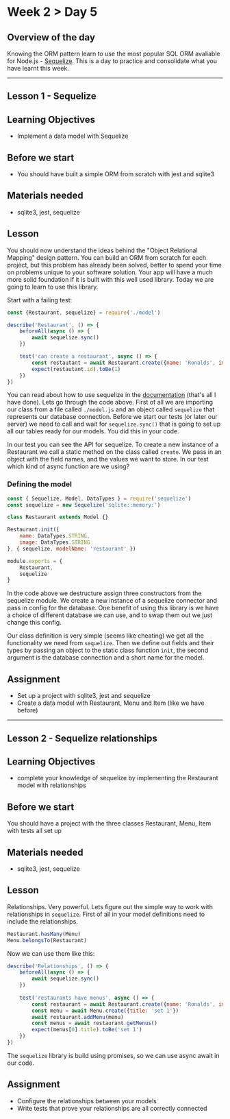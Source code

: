 # Week 2 > Day 5

## Overview of the day

Knowing the ORM pattern learn to use the most popular SQL ORM avaliable for Node.js - [Sequelize](https://www.npmjs.com/package/sequelize). This is a day to practice and consolidate what you have learnt this week.

----

## Lesson 1 - Sequelize

## Learning Objectives

* Implement a data model with Sequelize

## Before we start

* You should have built a simple ORM from scratch with jest and sqlite3

## Materials needed

* sqlite3, jest, sequelize

## Lesson

You should now understand the ideas behind the "Object Relational Mapping" design pattern. You can build an ORM from scratch for each project, but this problem has already been solved, better to spend your time on problems unique to your software solution. Your app will have a much more solid foundation if it is built with this well used library. Today we are going to learn to use this library.

Start with a failing test:

```javascript
const {Restaurant, sequelize} = require('./model')

describe('Restaurant', () => {
    beforeAll(async () => {
        await sequelize.sync()
    })

    test('can create a restaurant', async () => {
        const restautant = await Restaurant.create({name: 'Ronalds', image: 'http://some.image.url'})
        expect(restautant.id).toBe(1)
    })
})
```
You can read about how to use sequelize in the [documentation](https://sequelize.org/master/) (that's all I have done). Lets go through the code above. First of all we are importing our class from a file called `./model.js` and an object called `sequelize` that represents our database connection. Before we start our tests (or later our server) we need to call and wait for `sequelize.sync()` that is going to set up all our tables ready for our models. You did this in your code.

In our test you can see the API for sequelize. To create a new instance of a Restaurant we call a static method on the class called `create`. We pass in an object with the field names, and the values we want to store. In our test which kind of async function are we using?

### Defining the model

```javascript
const { Sequelize, Model, DataTypes } = require('sequelize')
const sequelize = new Sequelize('sqlite::memory:')

class Restaurant extends Model {}

Restaurant.init({
    name: DataTypes.STRING,
    image: DataTypes.STRING
}, { sequelize, modelName: 'restaurant' })

module.exports = {
    Restaurant,
    sequelize
}
```
In the code above we destructure assign three constructors from the sequelize module. We create a new instance of a sequelize connector and pass in config for the database. One benefit of using this library is we have a choice of different database we can use, and to swap them out we just change this config.

Our class definition is very simple (seems like cheating) we get all the functionality we need from `sequelize`. Then we define out fields and their types by passing an object to the static class function `init`, the second argument is the database connection and a short name for the model.

## Assignment

* Set up a project with sqlite3, jest and sequelize
* Create a data model with Restaurant, Menu and Item (like we have before)

----

## Lesson 2 - Sequelize relationships

## Learning Objectives

* complete your knowledge of sequelize by implementing the Restaurant model with relationships

## Before we start

You should have a project with the three classes Restaurant, Menu, Item with tests all set up

## Materials needed

* sqlite3, jest, sequelize

## Lesson

Relationships. Very powerful. Lets figure out the simple way to work with relationships in `sequelize`. First of all in your model definitions need to include the relationships.

```javascript
Restaurant.hasMany(Menu)
Menu.belongsTo(Restaurant)
```
Now we can use them like this:
```javascript
describe('Relationships', () => {
    beforeAll(async () => {
        await sequelize.sync()
    })
    
    test('restaurants have menus', async () => {
        const restaurant = await Restaurant.create({name: 'Ronalds', image: 'http://some.image.url'})
        const menu = await Menu.create({title: 'set 1'})
        await restaurant.addMenu(menu)
        const menus = await restaurant.getMenus()
        expect(menus[0].title).toBe('set 1')
    })
})
```
The `sequelize` library is build using promises, so we can use async await in our code.

## Assignment

* Configure the relationships between your models
* Write tests that prove your relationships are all correctly connected
